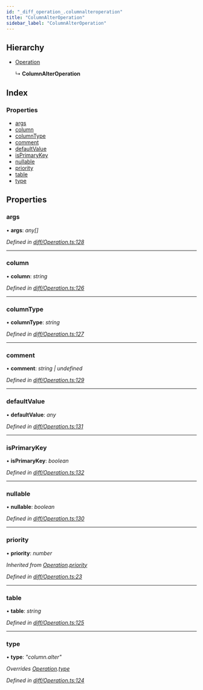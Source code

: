 ```yaml
---
id: "_diff_operation_.columnalteroperation"
title: "ColumnAlterOperation"
sidebar_label: "ColumnAlterOperation"
---
```


## Hierarchy

* [Operation](_diff_operation_.operation.md)

  ↳ **ColumnAlterOperation**

## Index

### Properties

* [args](_diff_operation_.columnalteroperation.md#args)
* [column](_diff_operation_.columnalteroperation.md#column)
* [columnType](_diff_operation_.columnalteroperation.md#columntype)
* [comment](_diff_operation_.columnalteroperation.md#comment)
* [defaultValue](_diff_operation_.columnalteroperation.md#defaultvalue)
* [isPrimaryKey](_diff_operation_.columnalteroperation.md#isprimarykey)
* [nullable](_diff_operation_.columnalteroperation.md#nullable)
* [priority](_diff_operation_.columnalteroperation.md#priority)
* [table](_diff_operation_.columnalteroperation.md#table)
* [type](_diff_operation_.columnalteroperation.md#type)

## Properties

###  args

• **args**: *any[]*

*Defined in [diff/Operation.ts:128](https://github.com/aerogear/graphback/blob/b39280e7/packages/graphql-migrations/src/diff/Operation.ts#L128)*

___

###  column

• **column**: *string*

*Defined in [diff/Operation.ts:126](https://github.com/aerogear/graphback/blob/b39280e7/packages/graphql-migrations/src/diff/Operation.ts#L126)*

___

###  columnType

• **columnType**: *string*

*Defined in [diff/Operation.ts:127](https://github.com/aerogear/graphback/blob/b39280e7/packages/graphql-migrations/src/diff/Operation.ts#L127)*

___

###  comment

• **comment**: *string | undefined*

*Defined in [diff/Operation.ts:129](https://github.com/aerogear/graphback/blob/b39280e7/packages/graphql-migrations/src/diff/Operation.ts#L129)*

___

###  defaultValue

• **defaultValue**: *any*

*Defined in [diff/Operation.ts:131](https://github.com/aerogear/graphback/blob/b39280e7/packages/graphql-migrations/src/diff/Operation.ts#L131)*

___

###  isPrimaryKey

• **isPrimaryKey**: *boolean*

*Defined in [diff/Operation.ts:132](https://github.com/aerogear/graphback/blob/b39280e7/packages/graphql-migrations/src/diff/Operation.ts#L132)*

___

###  nullable

• **nullable**: *boolean*

*Defined in [diff/Operation.ts:130](https://github.com/aerogear/graphback/blob/b39280e7/packages/graphql-migrations/src/diff/Operation.ts#L130)*

___

###  priority

• **priority**: *number*

*Inherited from [Operation](_diff_operation_.operation.md).[priority](_diff_operation_.operation.md#priority)*

*Defined in [diff/Operation.ts:23](https://github.com/aerogear/graphback/blob/b39280e7/packages/graphql-migrations/src/diff/Operation.ts#L23)*

___

###  table

• **table**: *string*

*Defined in [diff/Operation.ts:125](https://github.com/aerogear/graphback/blob/b39280e7/packages/graphql-migrations/src/diff/Operation.ts#L125)*

___

###  type

• **type**: *"column.alter"*

*Overrides [Operation](_diff_operation_.operation.md).[type](_diff_operation_.operation.md#type)*

*Defined in [diff/Operation.ts:124](https://github.com/aerogear/graphback/blob/b39280e7/packages/graphql-migrations/src/diff/Operation.ts#L124)*
